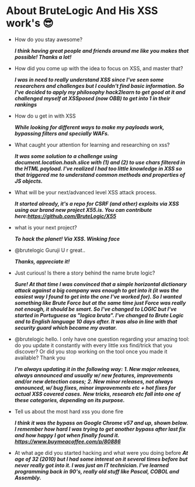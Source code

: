 # About BruteLogic And His XSS work's 😎

- How do you stay awesome?

  ***I think having great people and friends around me like you makes that possible! Thanks a lot!*** 

- How did you come up with the idea to focus on XSS, and master that?
 
  ***I was in need to really understand XSS since I've seen some researchers and challenges but I couldn't find basic information. So I've decided to apply my philosophy hack2learn to get good at it and challenged myself at XSSposed (now OBB) to get into 1 in their rankings***

- How do u get in with XSS
 
   ***While looking for different ways to make my payloads work, bypassing filters and specially WAFs.***

- What caught your attention for learning and researching on xss?
 
   ***It was some solution to a challenge using document.location.hash.slice with (1) and (2) to use chars filtered in the HTML payload. I've realized I had too little knowledge in XSS so that triggered me to understand common methods and properties of JS objects.***
 
- What will be your next/advanced level XSS attack process.
  
   ***It started already, it's a repo for CSRF (and other) exploits via XSS using our brand new project X55.is. You can contribute here:https://github.com/BruteLogic/X55***

- what is your next project?

  ***To hack the planet! Via XSS. Winking face***


- @brutelogic
  Guruji U r great..

  ***Thanks, appreciate it!***

-  Just curious! Is there a story behind the name brute logic?
 
   ***Sure! At that time I was convinced that a simple horizontal dictionary attack against a big company was enough to get into it (it was the easiest way I found to get into the one I've worked for). So I wanted something like Brute Force but at the same time just Force was really not enough, it should be smart. So I've changed to LOGIC but I've started in Portuguese as "logica bruta". I've changed to Brute Logic and to English language 10 days after. It was also in line with that security guard which became my avatar.***

- @brutelogic
  hello. I only have one question regarding your amazing tool: do you update it constantly with every little xxs find/trick that you discover? Or did you stop working on the tool once you made it available? Thank you

  ***I'm always updating it in the following way:***
     ***1. New major releases, always announced and usually w/ new features, improvements and/or new detection cases;***
     ***2. New minor releases, not always announced, w/ bug fixes, minor improvements etc + hot fixes for actual XSS covered cases.***
     ***New tricks, research etc fall into one of these categories, depending on its purpose.***


- Tell us about the most hard xss you done fire
 
   ***I think it was the bypass on Google Chrome v57 and up, shown below. I remember how hard I was trying to get another bypass after last fix and how happy I got when finally found it.
https://www.buymeacoffee.com/p/80886***

- At what age did you started hacking and what were you doing before
  ***At age of 32 (2010) but I had some interest on it several times before but never really got into it. I was just an IT technician. I've learned programming back in 90's, really old stuff like Pascal, COBOL and Assembly.***

